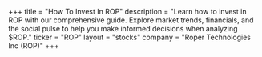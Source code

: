 +++
title = "How To Invest In ROP"
description = "Learn how to invest in ROP with our comprehensive guide. Explore market trends, financials, and the social pulse to help you make informed decisions when analyzing $ROP."
ticker = "ROP"
layout = "stocks"
company = "Roper Technologies Inc (ROP)"
+++

